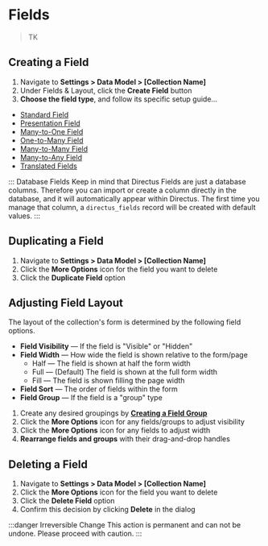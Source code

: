 # Fields

> TK

## Creating a Field

1. Navigate to **Settings > Data Model > [Collection Name]**
2. Under Fields & Layout, click the **Create Field** button
3. **Choose the field type**, and follow its specific setup guide...

* [Standard Field](#)
* [Presentation Field](#)
* [Many-to-One Field](#)
* [One-to-Many Field](#)
* [Many-to-Many Field](#)
* [Many-to-Any Field](#)
* [Translated Fields](#)

::: Database Fields
Keep in mind that Directus Fields are just a database columns. Therefore you can import or create a column directly in the database, and it will automatically appear within Directus. The first time you manage that column, a `directus_fields` record will be created with default values.
:::

## Duplicating a Field

1. Navigate to **Settings > Data Model > [Collection Name]**
2. Click the **More Options** icon for the field you want to delete
3. Click the **Duplicate Field** option

## Adjusting Field Layout

The layout of the collection's form is determined by the following field options.

* **Field Visibility** — If the field is "Visible" or "Hidden"
* **Field Width** — How wide the field is shown relative to the form/page
    * Half — The field is shown at half the form width
    * Full — (Default) The field is shown at the full form width
    * Fill — The field is shown filling the page width
* **Field Sort** — The order of fields within the form
* **Field Group** — If the field is a "group" type

1. Create any desired groupings by **[Creating a Field Group](#)**
2. Click the **More Options** icon for any fields/groups to adjust visibility
3. Click the **More Options** icon for any fields to adjust width
4. **Rearrange fields and groups** with their drag-and-drop handles

## Deleting a Field

1. Navigate to **Settings > Data Model > [Collection Name]**
2. Click the **More Options** icon for the field you want to delete
3. Click the **Delete Field** option
4. Confirm this decision by clicking **Delete** in the dialog

:::danger Irreversible Change
This action is permanent and can not be undone. Please proceed with caution.
:::
